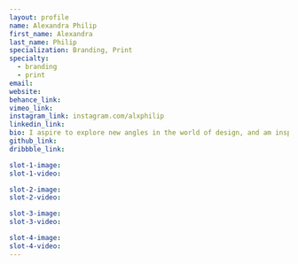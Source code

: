 ```yaml
---
layout: profile
name: Alexandra Philip
first_name: Alexandra
last_name: Philip
specialization: Branding, Print
specialty:
  - branding
  - print
email:
website:
behance_link:
vimeo_link:
instagram_link: instagram.com/alxphilip
linkedin_link:
bio: I aspire to explore new angles in the world of design, and am inspired by the directions they lead.
github_link:
dribbble_link:

slot-1-image:
slot-1-video:

slot-2-image:
slot-2-video:

slot-3-image:
slot-3-video:

slot-4-image:
slot-4-video:
---
```

